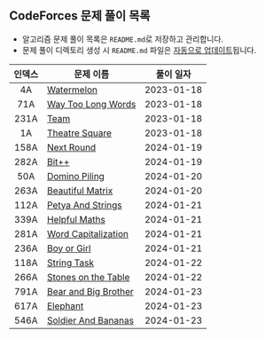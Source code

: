 ## CodeForces 문제 풀이 목록 
- 알고리즘 문제 풀이 목록은 `README.md`로 저장하고 관리합니다.
- 문제 풀이 디렉토리 생성 시 `README.md` 파일은 [자동으로 업데이트](https://github.com/emayom/codeforces/tree/cf-cli)됩니다.

| 인덱스 | 문제 이름 | 풀이 일자 |
|:-:|-|-|
| 4A | [Watermelon](./problems/watermelon) | 2023-01-18 |
| 71A | [Way Too Long Words](./problems/way-too-long-words)| 2023-01-18 |
| 231A | [Team](./problems/team/) | 2023-01-18|
| 1A | [Theatre Square](./problems/theatre-square/) | 2023-01-18 |
| 158A | [Next Round](./problems/next-round) | 2024-01-19 | 
| 282A | [Bit++](./problems/bit++) | 2024-01-19 | 
| 50A | [Domino Piling](./problems/domino-piling) | 2024-01-20 | 
| 263A | [Beautiful Matrix](./problems/beautiful-matrix) | 2024-01-20 | 
| 112A | [Petya And Strings](./problems/petya-and-strings) | 2024-01-21 | 
| 339A | [Helpful Maths](./problems/helpful-maths) | 2024-01-21 | 
| 281A | [Word Capitalization](./problems/word-capitalization) | 2024-01-21 | 
| 236A | [Boy or Girl](./problems/boy-or-girl) | 2024-01-21 | 
| 118A | [String Task](./problems/string-task) | 2024-01-22 | 
| 266A | [Stones on the Table](./problems/stones-on-the-table) | 2024-01-22 | 
| 791A | [Bear and Big Brother](./problems/bear-and-big-brother) | 2024-01-23 | 
| 617A | [Elephant](./problems/elephant) | 2024-01-23 | 
| 546A | [Soldier And Bananas](./problems/soldier-and-bananas) | 2024-01-23 | 
